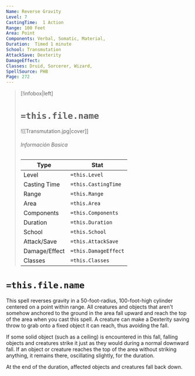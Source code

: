 ```yaml
---
Name: Reverse Gravity
Level: 7
CastingTime:  1 Action 
Range: 100 Feet
Area: Point
Components: Verbal, Somatic, Material, 
Duration:  Timed 1 minute
School: Transmutation
AttackSave: Dexterity
DamageEffect: 
Classes: Druid, Sorcerer, Wizard, 
SpellSource: PHB
Page: 272
---
```


>[!infobox|left]
># `=this.file.name`
>![[Transmutation.jpg|cover]]
> ###### Información Basica
> Type |  Stat |
> ---|---|
> Level | `=this.Level` |
> Casting Time | `=this.CastingTime` |
> Range | `=this.Range` |
> Area | `=this.Area` |
> Components | `=this.Components` |
> Duration | `=this.Duration` |
> School | `=this.School` |
> Attack/Save | `=this.AttackSave` |
> Damage/Effect | `=this.DamageEffect` |
> Classes | `=this.Classes` |

# `=this.file.name`
This spell reverses gravity in a 50-foot-radius, 100-foot-high cylinder centered on a point within range. All creatures and objects that aren&#x27;t somehow anchored to the ground in the area fall upward and reach the top of the area when you cast this spell. A creature can make a Dexterity saving throw to grab onto a fixed object it can reach, thus avoiding the fall.

If some solid object (such as a ceiling) is encountered in this fall, falling objects and creatures strike it just as they would during a normal downward fall. If an object or creature reaches the top of the area without striking anything, it remains there, oscillating slightly, for the duration.

At the end of the duration, affected objects and creatures fall back down.



 


 


 


